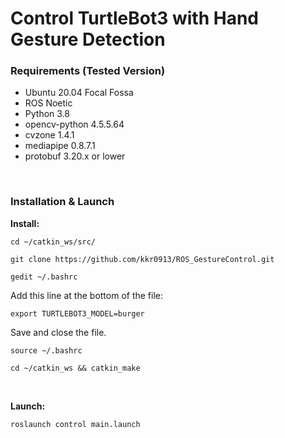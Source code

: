 # Control TurtleBot3 with Hand Gesture Detection #


### Requirements (Tested Version) ###
* Ubuntu 20.04 Focal Fossa  
* ROS Noetic  
* Python 3.8  
* opencv-python 4.5.5.64  
* cvzone 1.4.1  
* mediapipe 0.8.7.1  
* protobuf 3.20.x or lower

<br/>

### Installation & Launch ###
**Install:**
```
cd ~/catkin_ws/src/
```
```
git clone https://github.com/kkr0913/ROS_GestureControl.git
```
```
gedit ~/.bashrc
```
Add this line at the bottom of the file:
```
export TURTLEBOT3_MODEL=burger
```
Save and close the file.
```
source ~/.bashrc
```
```
cd ~/catkin_ws && catkin_make
```

<br/>

**Launch:**
```
roslaunch control main.launch
```
